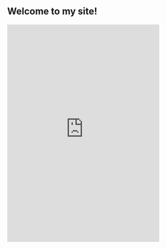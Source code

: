 ## Welcome to my site!
<iframe src="https://discordapp.com/widget?id=905908374309318716&theme=dark" width="350" height="500" allowtransparency="true" frameborder="0" sandbox="allow-popups allow-popups-to-escape-sandbox allow-same-origin allow-scripts"></iframe>
